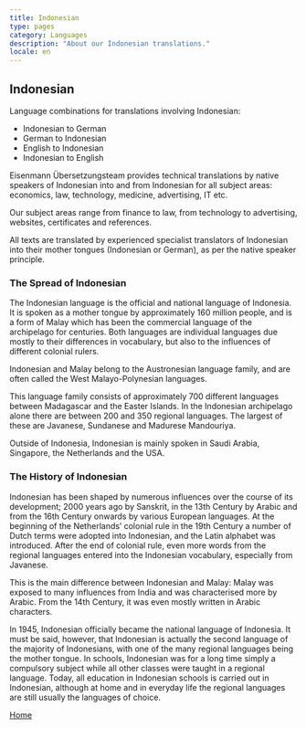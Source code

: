 ```yaml
---
title: Indonesian
type: pages
category: Languages
description: "About our Indonesian translations."
locale: en
---
```


## Indonesian

Language combinations for translations involving Indonesian:
- Indonesian to German
- German to Indonesian
- English to Indonesian
- Indonesian to English

Eisenmann Übersetzungsteam provides technical translations by native speakers of Indonesian into and from Indonesian for all subject areas: economics, law, technology, medicine, advertising, IT etc.

Our subject areas range from finance to law, from technology to advertising, websites, certificates and references.

All texts are translated by experienced specialist translators of Indonesian into their mother tongues (Indonesian or German), as per the native speaker principle.

### The Spread of Indonesian
The Indonesian language is the official and national language of Indonesia. It is spoken as a mother tongue by approximately 160 million people, and is a form of Malay which has been the commercial language of the archipelago for centuries. Both languages are individual languages due mostly to their differences in vocabulary, but also to the influences of different colonial rulers.

Indonesian and Malay belong to the Austronesian language family, and are often called the West Malayo-Polynesian languages.

This language family consists of approximately 700 different languages between Madagascar and the Easter Islands. In the Indonesian archipelago alone there are between 200 and 350 regional languages. The largest of these are Javanese, Sundanese and Madurese Mandouriya.

Outside of Indonesia, Indonesian is mainly spoken in Saudi Arabia, Singapore, the Netherlands and the USA.

### The History of Indonesian
Indonesian has been shaped by numerous influences over the course of its development; 2000 years ago by Sanskrit, in the 13th Century by Arabic and from the 16th Century onwards by various European languages. At the beginning of the Netherlands’ colonial rule in the 19th Century a number of Dutch terms were adopted into Indonesian, and the Latin alphabet was introduced. After the end of colonial rule, even more words from the regional languages entered into the Indonesian vocabulary, especially from Javanese.

This is the main difference between Indonesian and Malay: Malay was exposed to many influences from India and was characterised more by Arabic. From the 14th Century, it was even mostly written in Arabic characters.

In 1945, Indonesian officially became the national language of Indonesia. It must be said, however, that Indonesian is actually the second language of the majority of Indonesians, with one of the many regional languages being the mother tongue. In schools, Indonesian was for a long time simply a compulsory subject while all other classes were taught in a regional language. Today, all education in Indonesian schools is carried out in Indonesian, although at home and in everyday life the regional languages are still usually the languages of choice.

[Home](/about/landing)
